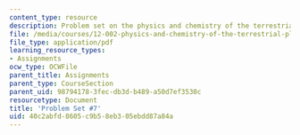 ```yaml
---
content_type: resource
description: Problem set on the physics and chemistry of the terrestrial planets.
file: /media/courses/12-002-physics-and-chemistry-of-the-terrestrial-planets-fall-2008/40c2abfd8605c9b58eb305ebdd87a84a_MIT12_002f08_ps07.pdf
file_type: application/pdf
learning_resource_types:
- Assignments
ocw_type: OCWFile
parent_title: Assignments
parent_type: CourseSection
parent_uid: 98794178-3fec-db3d-b489-a50d7ef3530c
resourcetype: Document
title: 'Problem Set #7'
uid: 40c2abfd-8605-c9b5-8eb3-05ebdd87a84a
---
```

